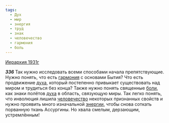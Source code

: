 ```yaml
---
tags:
  - Дух
  - мир
  - энергия
  - труд
  - знак
  - человечество
  - гармония
  - боль
---
```


[Иерархия 1931г](https://127.0.0.1:4002/agni/1931)

___336___
Так нужно исследовать всеми способами начала препятствующие. Нужно понять, что есть [гармония](../../../tags/#гармония) с основами Бытия? Что есть продвижение [духа](../../../tags/#Дух), который постепенно привыкает существовать над миром и трудиться без конца? Также нужно понять священные [боли](../../../tags/#боль), как знаки полётов [духа](../../../tags/#Дух) в область, связующую миры. Так легко понять, что инволюция лишила [человечество](../../../tags/#человечество) некоторых признанных свойств и нужно проявить много изначальной [энергии](../../../tags/#энергия), чтобы снова соткать порванную ткань Ассургины. Но хвала смелым, дерзающим, устремлённым!   

